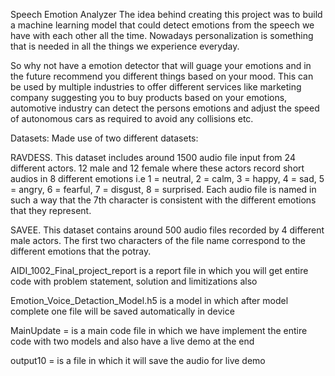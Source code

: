Speech Emotion Analyzer
The idea behind creating this project was to build a machine learning model that could detect emotions from the speech we have with each other all the time. Nowadays personalization is something that is needed in all the things we experience everyday.

So why not have a emotion detector that will guage your emotions and in the future recommend you different things based on your mood. This can be used by multiple industries to offer different services like marketing company suggesting you to buy products based on your emotions, automotive industry can detect the persons emotions and adjust the speed of autonomous cars as required to avoid any collisions etc.

Datasets:
Made use of two different datasets:

RAVDESS. This dataset includes around 1500 audio file input from 24 different actors. 12 male and 12 female where these actors record short audios in 8 different emotions i.e 1 = neutral, 2 = calm, 3 = happy, 4 = sad, 5 = angry, 6 = fearful, 7 = disgust, 8 = surprised.
Each audio file is named in such a way that the 7th character is consistent with the different emotions that they represent.

SAVEE. This dataset contains around 500 audio files recorded by 4 different male actors. The first two characters of the file name correspond to the different emotions that the potray.

AIDI_1002_Final_project_report is a report file in which you will get entire code with problem statement, solution
and limitizations also

Emotion_Voice_Detaction_Model.h5 is a model in which after model complete one file will be saved automatically in device

MainUpdate = is a main code file in which we have implement the entire code with two models and also have a live demo at the end

output10 = is a file in which it will save the audio for live demo
